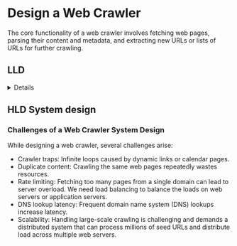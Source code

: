 # Design a Web Crawler 

The core functionality of a web crawler involves fetching web pages, parsing their content and metadata, and extracting new URLs or lists of URLs for further crawling. 

## LLD

<details>

### 1. Factory Pattern (for HTTP client)
Why? So you can create different types of HTTP clients dynamically depending on need.

Real-world scenario:
Let’s say:

You want one HTTP client that has retry logic for flaky sites.

Another that’s optimized for speed and skips redirects.

Using a Factory, you can abstract away the construction logic and create the right client on the fly, without changing the crawler core logic.

```go
client := httpClientFactory("retryable")  // returns a custom-configured client
```

### 2. Strategy Pattern (for parser)
Why? To support different parsing strategies for different content types or websites.

Real-world scenario:
Some pages are HTML, some are XML APIs, some use JavaScript rendering.

By using the Strategy Pattern, you can plug in a different parsing method at runtime:

```go
htmlParser := NewHTMLParser()
jsonParser := NewJSONParser()

crawler.SetParser(htmlParser)
```
This avoids writing spaghetti if contentType == ... logic everywhere.

### 3. Observer Pattern (to notify when a URL is processed)
Why? To decouple processing events from response handling.

Real-world scenario:
You want to:

Log every crawled URL to a file

Send a webhook notification

Update a UI dashboard in real time

Using Observer Pattern, you can register multiple listeners like:

```go
crawler.Subscribe(logger)
crawler.Subscribe(dashboardNotifier)
```
Now, all are notified without changing your crawler logic.

### 4. Command Pattern (encapsulating crawl request)
Why? To wrap crawling actions as independent command objects.

💡Real-world scenario:
You might want to:

Retry failed requests later

Queue crawl jobs for auditing

Serialize/deserialize commands for distributed crawling

Instead of just calling crawl(url), you encapsulate it:

```go

command := NewCrawlCommand(url)
command.Execute()
```
Now you have flexibility to store, retry, or extend behavior easily.

<details>
	
```golang

// web_crawler.go
package main

import (
	"fmt"
	"net/http"
	"net/url"
	"sync"
	"time"

	"golang.org/x/net/html"
)

// ----------- Singleton URL Queue (Thread-safe) ------------
type URLQueue struct {
	queue chan string
}

var (
	once     sync.Once
	singleQ *URLQueue
)

func GetURLQueue() *URLQueue {
	once.Do(func() {
		singleQ = &URLQueue{
			queue: make(chan string, 1000),
		}
	})
	return singleQ
}

func (q *URLQueue) Enqueue(url string) {
	q.queue <- url
}

func (q *URLQueue) Dequeue() string {
	return <-q.queue
}

// -------------- HTTP Client Factory ------------------
type HTTPClientFactory struct{}

func (f *HTTPClientFactory) CreateClient() *http.Client {
	return &http.Client{Timeout: 10 * time.Second}
}

// -------------- Parser Strategy Pattern --------------
type ParserStrategy interface {
	Parse(resp *http.Response) ([]string, error)
}

type HTMLLinkParser struct{}

func (p *HTMLLinkParser) Parse(resp *http.Response) ([]string, error) {
	links := []string{}
	tokens := html.NewTokenizer(resp.Body)
	for {
		tt := tokens.Next()
		if tt == html.ErrorToken {
			break
		}
		token := tokens.Token()
		if token.Type == html.StartTagToken && token.Data == "a" {
			for _, attr := range token.Attr {
				if attr.Key == "href" {
					absURL := resolveURL(resp.Request.URL.String(), attr.Val)
					if absURL != "" {
						links = append(links, absURL)
					}
				}
			}
		}
	}
	return links, nil
}

func resolveURL(base, ref string) string {
	b, err1 := url.Parse(base)
	r, err2 := url.Parse(ref)
	if err1 != nil || err2 != nil {
		return ""
	}
	return b.ResolveReference(r).String()
}

// -------------- Observer Pattern ------------------
type URLObserver interface {
	Notify(url string)
}

type LoggerObserver struct{}

func (l *LoggerObserver) Notify(url string) {
	fmt.Println("[Crawled]", url)
}

// -------------- Command Pattern ------------------
type CrawlCommand struct {
	url      string
	client   *http.Client
	parser   ParserStrategy
	observers []URLObserver
	rateLimiter <-chan time.Time
	visited  *sync.Map
	queue    *URLQueue
	wg       *sync.WaitGroup
}

func (cmd *CrawlCommand) Execute() {
	defer cmd.wg.Done()
	<-cmd.rateLimiter // politeness

	if _, seen := cmd.visited.LoadOrStore(cmd.url, true); seen {
		return
	}

	resp, err := cmd.client.Get(cmd.url)
	if err != nil {
		return
	}
	defer resp.Body.Close()

	links, err := cmd.parser.Parse(resp)
	if err != nil {
		return
	}

	for _, o := range cmd.observers {
		o.Notify(cmd.url)
	}

	for _, link := range links {
		cmd.wg.Add(1)
		go func(l string) {
			cmd.queue.Enqueue(l)
		}(link)
	}
}

// ------------------ Main Crawler Logic ------------------
func main() {
	startURL := "https://example.com"
	clientFactory := &HTTPClientFactory{}
	client := clientFactory.CreateClient()
	parser := &HTMLLinkParser{}
	logger := &LoggerObserver{}

	rateLimiter := time.Tick(500 * time.Millisecond) // politeness policy
	queue := GetURLQueue()
	queue.Enqueue(startURL)

	visited := &sync.Map{}
	var wg sync.WaitGroup

	for i := 0; i < 5; i++ {
		go func() {
			for {
				url := queue.Dequeue()
				cmd := &CrawlCommand{
					url: url,
					client: client,
					parser: parser,
					observers: []URLObserver{logger},
					rateLimiter: rateLimiter,
					visited: visited,
					queue: queue,
					wg: &wg,
				}
				wg.Add(1)
				cmd.Execute()
			}
		}()
	}

	wg.Wait()
}
```
</details>

</details>

## HLD System design

### Challenges of a Web Crawler System Design
While designing a web crawler, several challenges arise:

- Crawler traps: Infinite loops caused by dynamic links or calendar pages.
- Duplicate content: Crawling the same web pages repeatedly wastes resources.
- Rate limiting: Fetching too many pages from a single domain can lead to server overload. We need load balancing to balance the loads on web servers or application servers.
- DNS lookup latency: Frequent domain name system (DNS) lookups increase latency.
- Scalability: Handling large-scale crawling is challenging and demands a distributed system that can process millions of seed URLs and distribute load across multiple web servers.



